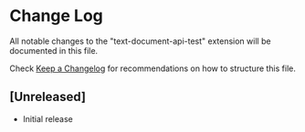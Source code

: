 # Change Log

All notable changes to the "text-document-api-test" extension will be documented in this file.

Check [Keep a Changelog](http://keepachangelog.com/) for recommendations on how to structure this file.

## [Unreleased]

- Initial release